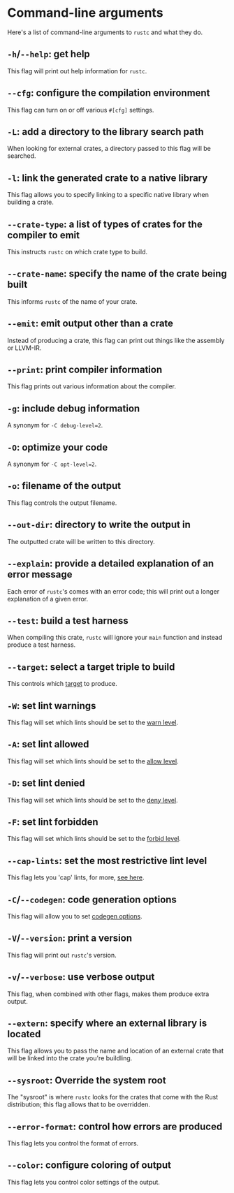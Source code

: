 # Command-line arguments

Here's a list of command-line arguments to `rustc` and what they do.

## `-h`/`--help`: get help

This flag will print out help information for `rustc`.

## `--cfg`: configure the compilation environment

This flag can turn on or off various `#[cfg]` settings.

## `-L`: add a directory to the library search path

When looking for external crates, a directory passed to this flag will be searched.

## `-l`: link the generated crate to a native library

This flag allows you to specify linking to a specific native library when building
a crate.

## `--crate-type`: a list of types of crates for the compiler to emit

This instructs `rustc` on which crate type to build.

## `--crate-name`: specify the name of the crate being built

This informs `rustc` of the name of your crate.

## `--emit`: emit output other than a crate

Instead of producing a crate, this flag can print out things like the assembly or LLVM-IR.

## `--print`: print compiler information

This flag prints out various information about the compiler.

## `-g`: include debug information

A synonym for `-C debug-level=2`.

## `-O`: optimize your code

A synonym for `-C opt-level=2`.

## `-o`: filename of the output

This flag controls the output filename.

## `--out-dir`: directory to write the output in

The outputted crate will be written to this directory.

## `--explain`: provide a detailed explanation of an error message

Each error of `rustc`'s comes with an error code; this will print
out a longer explanation of a given error.

## `--test`: build a test harness

When compiling this crate, `rustc` will ignore your `main` function
and instead produce a test harness.

## `--target`: select a target triple to build

This controls which [target](targets/index.html) to produce.

## `-W`: set lint warnings

This flag will set which lints should be set to the [warn level](lints/levels.html#warn).

## `-A`: set lint allowed

This flag will set which lints should be set to the [allow level](lints/levels.html#allow).

## `-D`: set lint denied

This flag will set which lints should be set to the [deny level](lints/levels.html#deny).

## `-F`: set lint forbidden

This flag will set which lints should be set to the [forbid level](lints/levels.html#forbid).

## `--cap-lints`: set the most restrictive lint level

This flag lets you 'cap' lints, for more, [see here](lints/levels.html#capping-lints).

## `-C`/`--codegen`: code generation options

This flag will allow you to set [codegen options](codegen-options/index.html).

## `-V`/`--version`: print a version

This flag will print out `rustc`'s version.

## `-v`/`--verbose`: use verbose output

This flag, when combined with other flags, makes them produce extra output.

## `--extern`: specify where an external library is located

This flag allows you to pass the name and location of an external crate that will
be linked into the crate you're buildling.

## `--sysroot`: Override the system root

The "sysroot" is where `rustc` looks for the crates that come with the Rust
distribution; this flag allows that to be overridden.

## `--error-format`: control how errors are produced

This flag lets you control the format of errors.

## `--color`: configure coloring of output

This flag lets you control color settings of the output.
